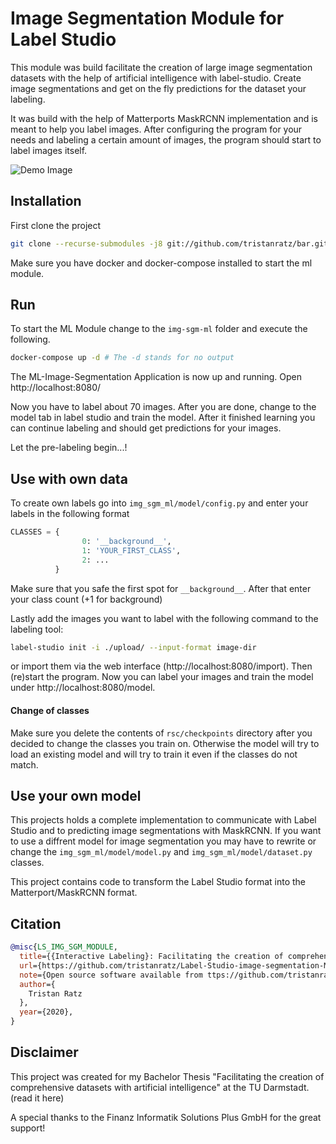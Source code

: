 # Image Segmentation Module for Label Studio

This module was build facilitate the creation of large image segmentation datasets with the help of artificial intelligence with label-studio.
Create image segmentations and get on the fly predictions for the dataset your labeling.

It was build with the help of Matterports MaskRCNN implementation and is meant to help you label images.
After configuring the program for your needs and labeling a certain amount of images, the program should start to label images itself.

![Demo Image](https://raw.githubusercontent.com/tristanratz/Label-Studio-image-segmentation-ML-Module/main/rsc/demo.png)

## Installation

First clone the project

```bash
git clone --recurse-submodules -j8 git://github.com/tristanratz/bar.git
```

Make sure you have docker and docker-compose installed to start the ml module.

## Run

To start the ML Module change to the ```img-sgm-ml``` folder and execute the following.
```bash
docker-compose up -d # The -d stands for no output
```
The ML-Image-Segmentation Application is now up and running. Open http://localhost:8080/

Now you have to label about 70 images. After you are done, change to the model tab in label studio and train the model.
After it finished learning you can continue labeling and should get predictions for your images.

Let the pre-labeling begin...!

## Use with own data

To create own labels go into ```img_sgm_ml/model/config.py``` and enter your labels in the following format

```python
CLASSES = {
                0: '__background__',
                1: 'YOUR_FIRST_CLASS',
                2: ...
          }       
```
Make sure that you safe the first spot for ```__background__```.
After that enter your class count (+1 for background)

Lastly add the images you want to label with the following command to the labeling tool:

```bash
label-studio init -i ./upload/ --input-format image-dir
```

or import them via the web interface (http://localhost:8080/import). Then (re)start the program.
Now you can label your images and train the model under http://localhost:8080/model.

#### Change of classes

Make sure you delete the contents of ```rsc/checkpoints``` directory after you decided to change the classes you train on. 
Otherwise the model will try to load an existing model and will try to train it even if the classes do not match.

## Use your own model

This projects holds a complete implementation to communicate with Label Studio and to predicting image segmentations with MaskRCNN.
If you want to use a diffrent model for image segmentation you may have to rewrite or change the ```img_sgm_ml/model/model.py``` and
```img_sgm_ml/model/dataset.py``` classes. 

This project contains code to transform the Label Studio format into the Matterport/MaskRCNN format.

## Citation
```bibtex
@misc{LS_IMG_SGM_MODULE,
  title={{Interactive Labeling}: Facilitating the creation of comprehensive datasets with artificial intelligence},
  url={https://github.com/tristanratz/Label-Studio-image-segmentation-ML-Module},
  note={Open source software available from ttps://github.com/tristanratz/Label-Studio-image-segmentation-ML-Module},
  author={
    Tristan Ratz
  },
  year={2020},
}
```

## Disclaimer

This project was created for my Bachelor Thesis "Facilitating the creation of comprehensive datasets with
artificial intelligence" at the TU Darmstadt. (read it here)

A special thanks to the Finanz Informatik Solutions Plus GmbH for the great support!